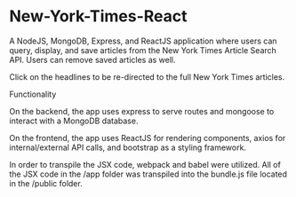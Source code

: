# New-York-Times-React

A NodeJS, MongoDB, Express, and ReactJS application where users can query, display, and save articles from the New York Times Article Search API. Users can remove saved articles as well.

Click on the headlines to be re-directed to the full New York Times articles.

Functionality

On the backend, the app uses express to serve routes and mongoose to interact with a MongoDB database.

On the frontend, the app uses ReactJS for rendering components, axios for internal/external API calls, and bootstrap as a styling framework.

In order to transpile the JSX code, webpack and babel were utilized. All of the JSX code in the /app folder was transpiled into the bundle.js file located in the /public folder.
